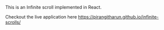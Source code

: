 This is an Infinite scroll implemented in React.

Checkout the live application here
https://pirangitharun.github.io/infinite-scrolls/